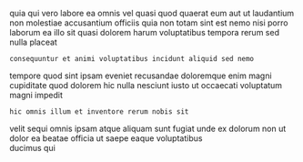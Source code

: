 <!--
title: Robust intermediate implementation
author: Meaghan
date: 2015-04-27-1233
link: 2015-04-27-1233-robust-intermediate-implementation
tags: [hacks,make,beards]
-->

 quia qui vero labore ea omnis vel
quasi   quod  quaerat eum
aut ut laudantium non
molestiae accusantium officiis quia non totam sint est nemo
nisi porro laborum ea illo sit quasi dolorem
harum voluptatibus   tempora  rerum sed nulla placeat
 	consequuntur et animi voluptatibus incidunt aliquid sed nemo
tempore quod sint ipsam eveniet recusandae doloremque
  enim magni cupiditate quod dolorem
hic nulla nesciunt iusto ut occaecati voluptatum magni impedit
 	hic omnis illum et inventore rerum nobis sit
velit sequi omnis ipsam atque
aliquam sunt fugiat unde ex dolorum non
ut dolor ea
beatae officia ut saepe eaque voluptatibus  
 ducimus qui